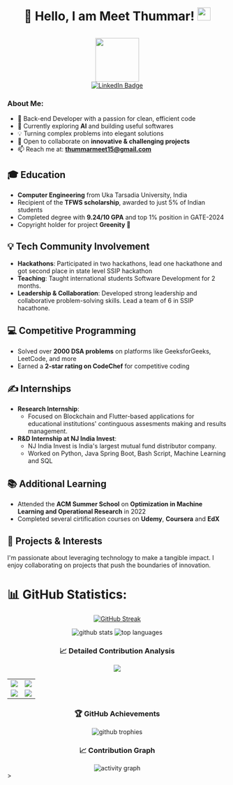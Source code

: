 <h1 align="center">
  👋 Hello, I am Meet Thummar!
  <img src="https://media.giphy.com/media/hvRJCLFzcasrR4ia7z/giphy.gif" width="30px"/>
</h1>

<p align="center">
    <img src="https://komarev.com/ghpvc/?username=meet-patel-6&style=flat-square&color=blue" alt=""/>
</p>

<div id="header" align="center">
  <img src="https://media.giphy.com/media/M9gbBd9nbDrOTu1Mqx/giphy.gif" width="100"/>
  <div id="badges">
    <a href="https://www.linkedin.com/in/meet-thummar15/">
      <img src="https://img.shields.io/badge/LinkedIn-blue?style=for-the-badge&logo=linkedin&logoColor=white" alt="LinkedIn Badge"/>
    </a>
  </div>
</div>

<h3>About Me: </h3>

- 🚀 Back-end Developer with a passion for clean, efficient code 
- 🌱 Currently exploring **AI** and building useful softwares
- 💡 Turning complex problems into elegant solutions
- 👯 Open to collaborate on **innovative & challenging projects**
- 📫 Reach me at: **thummarmeet15@gmail.com**


## 🎓 Education
- **Computer Engineering** from Uka Tarsadia University, India
- Recipient of the **TFWS scholarship**, awarded to just 5% of Indian students
- Completed degree with **9.24/10 GPA** and top 1% position in GATE-2024
- Copyright holder for project **Greenity 🌱**

## 💡 Tech Community Involvement
- **Hackathons**: Participated in two hackathons, lead one hackathone and got second place in state level SSIP hackathon
- **Teaching**: Taught international students Software Development for 2 months.
- **Leadership & Collaboration**: Developed strong leadership and collaborative problem-solving skills. Lead a team of 6 in SSIP hacathone.

## 💻 Competitive Programming
- Solved over **2000 DSA problems** on platforms like GeeksforGeeks, LeetCode, and more
- Earned a **2-star rating on CodeChef** for competitive coding

## ✍️ Internships
- **Research Internship**:
  - Focused on Blockchain and Flutter-based applications for educational institutions' continguous assesments making and results management.
- **R&D Internship at NJ India Invest**: 
  - NJ India Invest is India's largest mutual fund distributor company.
  - Worked on Python, Java Spring Boot, Bash Script, Machine Learning and SQL

## 📚 Additional Learning
- Attended the **ACM Summer School** on **Optimization in Machine Learning and Operational Research** in 2022
- Completed several cirtification courses on **Udemy**, **Coursera** and **EdX**


## 🚀 Projects & Interests
I'm passionate about leveraging technology to make a tangible impact. I enjoy collaborating on projects that push the boundaries of innovation.

# 📊 GitHub Statistics:

<div align="center">

<!-- Streak Stats -->
[![GitHub Streak](https://streak-stats.demolab.com/?user=meet-patel-6&theme=dark)](https://git.io/streak-stats)


<!-- Basic Stats -->
<img src="https://github-readme-stats-sigma-five.vercel.app/api?username=meet-patel-6&show_icons=true&theme=monokai&hide_border=true&include_all_commits=true&count_private=true" alt="github stats" />

<!-- Languages Stats -->
<img src="https://github-readme-stats-sigma-five.vercel.app/api/top-langs/?username=meet-patel-6&theme=monokai&hide_border=true&include_all_commits=true&count_private=true&layout=compact&langs_count=8" alt="top languages" />

### 📈 Detailed Contribution Analysis

<!-- Profile Details Card -->
<img src="https://github-profile-summary-cards.vercel.app/api/cards/profile-details?username=meet-patel-6&theme=monokai" />

<!-- Language and Commit Details -->
<table>
  <tr>
    <td>
      <img src="https://github-profile-summary-cards.vercel.app/api/cards/repos-per-language?username=meet-patel-6&theme=monokai" />
    </td>
    <td>
      <img src="https://github-profile-summary-cards.vercel.app/api/cards/most-commit-language?username=meet-patel-6&theme=monokai" />
    </td>
  </tr>
  <tr>
    <td>
      <img src="https://github-profile-summary-cards.vercel.app/api/cards/stats?username=meet-patel-6&theme=monokai" />
    </td>
    <td>
      <img src="https://github-profile-summary-cards.vercel.app/api/cards/productive-time?username=meet-patel-6&theme=monokai&utcOffset=8" />
    </td>
  </tr>
</table>

### 🏆 GitHub Achievements

<!-- GitHub Trophies -->
<img src="https://github-profile-trophy.vercel.app/?username=meet-patel-6&theme=monokai&column=4&margin-w=15&margin-h=15&no-frame=true&no-bg=true" alt="github trophies" />

### 📈 Contribution Graph

<!-- Activity Graph -->
<img src="https://github-readme-activity-graph.vercel.app/graph?username=meet-patel-6&theme=monokai&hide_border=true&area=true&custom_title=Contribution%20Graph" alt="activity graph" />

</div>>